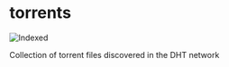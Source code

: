 torrents 
========
![Indexed](https://img.shields.io/badge/indexed-36825-blue)

Collection of torrent files discovered in the DHT network
